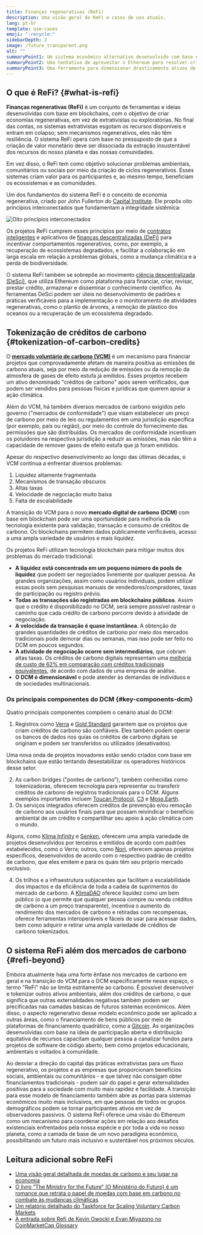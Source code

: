 ```yaml
---
title: Finanças regenerativas (ReFi)
description: Uma visão geral de ReFi e casos de uso atuais.
lang: pt-br
template: use-cases
emoji: ":recycle:"
sidebarDepth: 2
image: /future_transparent.png
alt: ""
summaryPoint1: Um sistema econômico alternativo desenvolvido com base em princípios regenerativos
summaryPoint2: Uma tentativa de aproveitar o Ethereum para resolver crises de coordenação em nível global, como, por exemplo, a mudança climática
summaryPoint3: Uma ferramenta para dimensionar drasticamente ativos de benefícios ecológicos, como créditos de carbono verificados
---
```


## O que é ReFi? {#what-is-refi}

**Finanças regenerativas (ReFi)** é um conjunto de ferramentas e ideias desenvolvidas com base em blockchains, com o objetivo de criar economias regenerativas, em vez de extrativistas ou exploratórias. No final das contas, os sistemas extrativistas esgotam os recursos disponíveis e entram em colapso; sem mecanismos regenerativos, eles não têm resiliência. O sistema ReFi opera com base no pressuposto de que a criação de valor monetário deve ser dissociada da extração insustentável dos recursos do nosso planeta e das nossas comunidades.

Em vez disso, o ReFi tem como objetivo solucionar problemas ambientais, comunitários ou sociais por meio da criação de ciclos regenerativos. Esses sistemas criam valor para os participantes e, ao mesmo tempo, beneficiam os ecossistemas e as comunidades.

Um dos fundamentos do sistema ReFi é o conceito de economia regenerativa, criado por John Fullerton do [Capital Institute](https://capitalinstitute.org). Ele propôs oito princípios interconectados que fundamentam a integridade sistêmica:

![Oito princípios interconectados](refi-regenerative-economy-diagram.png)

Os projetos ReFi cumprem esses princípios por meio de [contratos inteligentes](/developers/docs/smart-contracts/) e aplicativos de [finanças descentralizadas (DeFi)](/defi/) para incentivar comportamentos regenerativos, como, por exemplo, a recuperação de ecossistemas degradados, e facilitar a colaboração em larga escala em relação a problemas globais, como a mudança climática e a perda de biodiversidade.

O sistema ReFi também se sobrepõe ao movimento [ciência descentralizada (DeSci)](/desci/), que utiliza Ethereum como plataforma para financiar, criar, revisar, prestar crédito, armazenar e disseminar o conhecimento científico. As ferramentas DeSci podem ser úteis no desenvolvimento de padrões e práticas verificáveis para a implementação e o monitoramento de atividades regenerativas, como o plantio de árvores, a remoção de plástico dos oceanos ou a recuperação de um ecossistema degradado.

## Tokenização de créditos de carbono {#tokenization-of-carbon-credits}

O **[mercado voluntário de carbono (VCM)](https://climatefocus.com/so-what-voluntary-carbon-market-exactly/)** é um mecanismo para financiar projetos que comprovadamente afetam de maneira positiva as emissões de carbono atuais, seja por meio da redução de emissões ou da remoção da atmosfera de gases de efeito estufa já emitidos. Esses projetos recebem um ativo denominado "créditos de carbono" após serem verificados, que podem ser vendidos para pessoas físicas e jurídicas que querem apoiar a ação climática.

Além do VCM, há também diversos mercados de carbono exigidos pelo governo ("mercados de conformidade") que visam estabelecer um preço de carbono por meio de leis ou regulamentos em uma jurisdição específica (por exemplo, país ou região), por meio do controle do fornecimento das permissões que são distribuídas. Os mercados de conformidade incentivam os poluidores na respectiva jurisdição a reduzir as emissões, mas não têm a capacidade de remover gases de efeito estufa que já foram emitidos.

Apesar do respectivo desenvolvimento ao longo das últimas décadas, o VCM continua a enfrentar diversos problemas:

1. Liquidez altamente fragmentada
2. Mecanismos de transação obscuros
3. Altas taxas
4. Velocidade de negociação muito baixa
5. Falta de escalabilidade

A transição do VCM para o novo **mercado digital de carbono (DCM)** com base em blockchain pode ser uma oportunidade para melhoria da tecnologia existente para validação, transação e consumo de créditos de carbono. Os blockchains permitem dados publicamente verificáveis, acesso a uma ampla variedade de usuários e mais liquidez.

Os projetos ReFi utilizam tecnologia blockchain para mitigar muitos dos problemas do mercado tradicional:

- **A liquidez está concentrada em um pequeno número de pools de liquidez** que podem ser negociados livremente por qualquer pessoa. As grandes organizações, assim como usuários individuais, podem utilizar essas pools sem pesquisas manuais de vendedores/compradores, taxas de participação ou registro prévio.
- **Todas as transações são registradas em blockchains públicos**. Assim que o crédito é disponibilizado no DCM, será sempre possível rastrear o caminho que cada crédito de carbono percorre devido à atividade de negociação.
- **A velocidade da transação é quase instantânea**. A obtenção de grandes quantidades de créditos de carbono por meio dos mercados tradicionais pode demorar dias ou semanas, mas isso pode ser feito no DCM em poucos segundos.
- **A atividade de negociação ocorre sem intermediários**, que cobram altas taxas. Os créditos de carbono digitais representam uma [melhoria de custo de 62% em comparação com créditos tradicionais equivalentes](https://www.klimadao.finance/blog/klimadao-analysis-of-the-base-carbon-tonne), de acordo com dados de uma empresa de análise.
- **O DCM é dimensionável** e pode atender às demandas de indivíduos e de sociedades multinacionais.

### Os principais componentes do DCM {#key-components-dcm}

Quatro principais componentes compõem o cenário atual do DCM:

1. Registros como [Verra](https://verra.org/project/vcs-program/registry-system/) e [Gold Standard](https://www.goldstandard.org/) garantem que os projetos que criam créditos de carbono são confiáveis. Eles também podem operar os bancos de dados nos quias os créditos de carbono digitais se originam e podem ser transferidos ou utilizados (desativados).

Uma nova onda de projetos inovadores estão sendo criados com base em blockchains que estão tentando desestabilizar os operadores históricos desse setor.

2. As carbon bridges ("pontes de carbono"), também conhecidas como tokenizadoras, oferecem tecnologia para representar ou transferir créditos de carbono de registros tradicionais para o DCM. Alguns exemplos importantes incluem [Toucan Protocol](https://toucan.earth/), [C3](https://c3.app/) e [Moss.Earth](https://moss.earth/).
3. Os serviços integrados oferecem créditos de prevenção e/ou remoção de carbono aos usuários finais para que possam reivindicar o benefício ambiental de um crédito e compartilhar seu apoio à ação climática com o mundo.

Alguns, como [Klima Infinity](https://www.klimadao.finance/infinity) e [Senken](https://senken.io/), oferecem uma ampla variedade de projetos desenvolvidos por terceiros e emitidos de acordo com padrões estabelecidos, como o Verra; outros, como [Nori](https://nori.com/), oferecem apenas projetos específicos, desenvolvidos de acordo com o respectivo padrão de crédito de carbono, que eles emitem e para os quais têm seu próprio mercado exclusivo.

4. Os trilhos e a infraestrutura subjacentes que facilitam a escalabilidade dos impactos e da eficiência de toda a cadeia de suprimentos do mercado de carbono. A [KlimaDAO](http://klimadao.finance/) oferece liquidez como um bem público (o que permite que qualquer pessoa compre ou venda créditos de carbono a um preço transparente), incentiva o aumento do rendimento dos mercados de carbono e retiradas com recompensas, oferece ferramentas interoperáveis e fáceis de usar para acessar dados, bem como adquirir e retirar uma ampla variedade de créditos de carbono tokenizados.

## O sistema ReFi além dos mercados de carbono {#refi-beyond}

Embora atualmente haja uma forte ênfase nos mercados de carbono em geral e na transição do VCM para o DCM especificamente nesse espaço, o termo "ReFi" não se limita estritamente ao carbono. É possível desenvolver e tokenizar outros ativos ambientais, além dos créditos de carbono, o que significa que outras externalidades negativas também podem ser precificadas nas camadas básicas de futuros sistemas econômicos. Além disso, o aspecto regenerativo desse modelo econômico pode ser aplicado a outras áreas, como o financiamento de bens públicos por meio de plataformas de financiamento quadrático, como a [Gitcoin](https://gitcoin.co/). As organizações desenvolvidas com base na ideia de participação aberta e distribuição equitativa de recursos capacitam qualquer pessoa a canalizar fundos para projetos de software de código aberto, bem como projetos educacionais, ambientais e voltados à comunidade.

Ao desviar a direção do capital das práticas extrativistas para um fluxo regenerativo, os projetos e as empresas que proporcionam benefícios sociais, ambientais ou comunitários - e que talvez não consigam obter financiamentos tradicionais - podem sair do papel e gerar externalidades positivas para a sociedade com muito mais rapidez e facilidade. A transição para esse modelo de financiamento também abre as portas para sistemas econômicos muito mais inclusivos, em que pessoas de todos os grupos demográficos podem se tornar participantes ativos em vez de observadores passivos. O sistema ReFi oferece uma visão do Ethereum como um mecanismo para coordenar ações em relação aos desafios existenciais enfrentados pela nossa espécie e por toda a vida no nosso planeta, como a camada de base de um novo paradigma econômico, possibilitando um futuro mais inclusivo e sustentável nos próximos séculos.

## Leitura adicional sobre ReFi

- [Uma visão geral detalhada de moedas de carbono e seu lugar na economia](https://www.klimadao.finance/blog/the-vision-of-a-carbon-currency)
- [O livro “The Ministry for the Future“ (O Ministério do Futuro) é um romance que retrata o papel de moedas com base em carbono no combate às mudanças climáticas](https://en.wikipedia.org/wiki/The_Ministry_for_the_Future)
- [Um relatório detalhado do Taskforce for Scaling Voluntary Carbon Markets](https://www.iif.com/Portals/1/Files/TSVCM_Report.pdf)
- [A entrada sobre Refi de Kevin Owocki e Evan Miyazono no CoinMarketCap Glossary](https://coinmarketcap.com/alexandria/glossary/regenerative-finance-refi)
